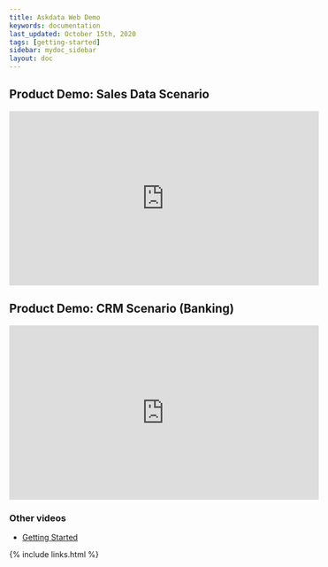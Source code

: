 ```yaml
---
title: Askdata Web Demo
keywords: documentation
last_updated: October 15th, 2020
tags: [getting-started]
sidebar: mydoc_sidebar
layout: doc
---
```


## Product Demo: Sales Data Scenario

<iframe width="560" height="315" src="https://www.youtube.com/embed/lXsfQDuZuUc" frameborder="0" allow="accelerometer; autoplay; clipboard-write; encrypted-media; gyroscope; picture-in-picture" allowfullscreen></iframe>

## Product Demo: CRM Scenario (Banking)

<iframe width="560" height="315" src="https://www.youtube.com/embed/giPWKmz6CN8" frameborder="0" allow="accelerometer; autoplay; clipboard-write; encrypted-media; gyroscope; picture-in-picture" allowfullscreen></iframe>

### Other videos

* [Getting Started](/getting-started-video)

{% include links.html %}

